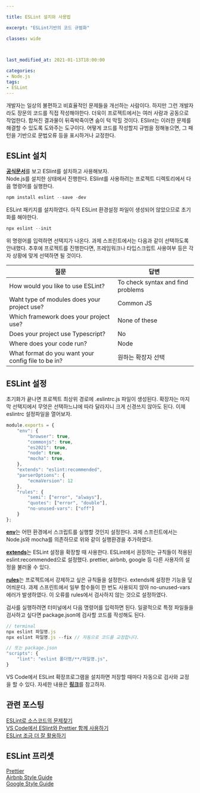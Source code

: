 ```yaml
---

title: ESLint 설치와 사용법

excerpt: "ESLint기반의 코드 규범화"

classes: wide

  

last_modified_at: 2021-01-13T18:00:00

categories:
- Node.js
tags:
- ESLint
---
```


개발자는 일상의 불편하고 비효율적인 문제들을 개선하는 사람이다. 하지만 그런 개발자라도 장문의 코드를 직접 작성해야한다. 더욱이 프로젝트에서는 여러 사람과 공동으로 작업한다. 합쳐진 결과물이 뒤죽박죽이면 숨이 턱 막힐 것이다. ESlint는 이러한 문제를 해결할 수 있도록 도와주는 도구이다. 어떻게 코드를 작성할지 규범을 정해놓으면, 그 패턴을 기반으로 문법오류 등을 표시하거나 교정한다.

## ESLint 설치
[**공식문서**](https://eslint.org/docs/user-guide/getting-started)를 보고 ESlint를 설치하고 사용해보자.    
Node.js를 설치한 상태에서 진행한다. ESlint를 사용하려는 프로젝트 디렉토리에서 다음 명령어를 실행한다.
```js
npm install eslint --save -dev
````
ESLint 패키지를 설치하였다. 아직 ESLint 환경설정 파일이 생성되어 않았으므로 초기화를 해야한다.
```js
npx eslint --init
````
위 명령어를 입력하면 선택지가 나온다. 과제 스프린트에서는 다음과 같이 선택하도록 안내했다. 추후에 프로젝트를 진행한다면, 프레임워크나 타입스크립트 사용여부 등은 각자 상황에 맞게 선택하면 될 것이다.

|       질문                                        |          답변       |     
|---------------------------------------------------|---------------------|
|How would you like to use ESLint?                  |To check syntax and find problems|
|Waht type of modules does your project use?        |Common JS |
|Which framework does your project use?             |None of these|
|Does your project use Typescript?                  |No| 
|Where does your code run?                          |Node|
|What format do you want your config file to be in? |원하는 확장자 선택|

    
## ESLint 설정
초기화가 끝나면 프로젝트 최상위 경로에 .eslintrc.js 파일이 생성된다. 확장자는 마지막 선택지에서 무엇은 선택하느냐에 따라 달라지니 크게 신경쓰지 않아도 된다. 이제 eslintrc 설정파일을 열어보자.
```js
module.exports = {
    "env": {
        "browser": true,
        "commonjs": true,
        "es2021": true,
        "node": true,
        "mocha": true,
    },
    "extends": "eslint:recommended",
    "parserOptions": {
        "ecmaVersion": 12
    },
    "rules": {
        "semi": ["error", "always"],
        "quotes": ["error", "double"],
        "no-unused-vars": ["off"]
    }
};
````
[**env**](https://eslint.org/docs/user-guide/configuring#specifying-environments)는 어떤 환경에서 스크립트를 실행할 것인지 설정한다. 과제 스프린트에서는 Node.js와 mocha를 의존하므로 위와 같이 실행환경을 추가하였다.  

[**extends**](https://eslint.org/docs/user-guide/configuring#extending-configuration-files)는 ESLint 설정을 확장할 때 사용한다. ESLint에서 권장하는 규칙들이 적용된 eslint:recommended으로 설정했다. prettier, airbnb, google 등 다른 사용자의 설정을 불러올 수 있다.

[**rules**](https://eslint.org/docs/rules/)는 프로젝트에서 강제하고 싶은 규칙들을 설정한다. extends에 설정한 기능을 덮어씌운다. 과제 스프린트에서 일부 함수들이 한 번도 사용되지 않아 no-unused-vars 에러가 발생하였다. 이 오류를 rules에서 검사하지 않는 것으로 설정하였다.


검사를 실행하려면 터미널에서 다음 명령어를 입력하면 된다. 일괄적으로 특정 파일들을 검사하고 싶다면 package.json에 검사할 코드를 작성해도 된다.
```js
// terminal
npx eslint 파일명.js
npx eslint 파일명.js --fix // 자동으로 코드를 교정합니다.

// 또는 package.json
"scripts": {
    "lint": "eslint 폴더명/**/파일명.js",
}
````

VS Code에서 ESLint 확장프로그램을 설치하면 저장할 때마다 자동으로 검사와 교정을 할 수 있다. 자세한 내용은 [**링크**](https://feynubrick.github.io/2019/05/20/eslint-prettier.html)를 참고하자.    

## 관련 포스팅
[ESLint로 소스코드의 문제찾기](https://www.daleseo.com/js-eslint/)    
[VS Code에서 ESlint와 Prettier 함께 사용하기](https://feynubrick.github.io/2019/05/20/eslint-prettier.html)    
[ESLint 조금 더 잘 활용하기](https://tech.kakao.com/2019/12/05/make-better-use-of-eslint/)    

## ESLint 프리셋
[Prettier](https://github.com/prettier/eslint-config-prettier)    
[Airbnb Style Guide](https://github.com/airbnb/javascript)    
[Google Style Guide](https://github.com/google/eslint-config-google)